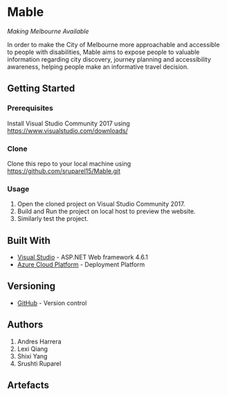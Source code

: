 # Mable
*Making Melbourne Available*

In order to make the City of Melbourne more approachable and accessible to people with disabilities, Mable aims to expose people to valuable information regarding city discovery, journey planning and accessibility awareness, helping people make an informative travel decision.

## Getting Started

### Prerequisites
Install Visual Studio Community 2017 using https://www.visualstudio.com/downloads/

### Clone
Clone this repo to your local machine using https://github.com/sruparel15/Mable.git

### Usage
1. Open the cloned project on Visual Studio Community 2017.
2. Build and Run the project on local host to preview the website.
3. Similarly test the project.

## Built With
* [Visual Studio](https://www.visualstudio.com/) - ASP.NET Web framework 4.6.1
* [Azure Cloud Platform](https://azure.microsoft.com/) - Deployment Platform

## Versioning
* [GitHub](https://github.com/) - Version control

## Authors
1. Andres Harrera
2. Lexi Qiang
3. Shixi Yang
4. Srushti Ruparel

## Artefacts
